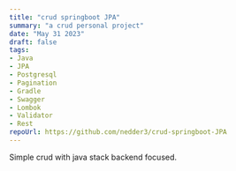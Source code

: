 ```yaml
---
title: "crud springboot JPA"
summary: "a crud personal project"
date: "May 31 2023"
draft: false
tags:
- Java
- JPA
- Postgresql
- Pagination
- Gradle
- Swagger
- Lombok
- Validator
- Rest
repoUrl: https://github.com/nedder3/crud-springboot-JPA
---
```


Simple crud with java stack backend focused.

